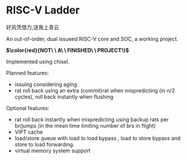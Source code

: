# RISC-V Ladder

好风凭借力,送我上青云

An out-of-order, dual issueed RISC-V core and SOC, a working project.

**$\color{red}{NOT\ \ A\ \ FINISHED\ \ PROJECT!}$**

Implemented using chisel.

Planned features:

- issuing considering aging
- rat roll back using an extra  (commit)rat when mispredicting (in n/2 cycles), roll back instantly when flushing 

Optional features:

- rat roll back instantly when mispredicting using backup rats per br/jumps (in the mean time limiting number of brs in flight) 
- VIPT cache
- load/store queue with load to load bypass , load to store bypass and store to load forwarding.
- virtual memory system support

